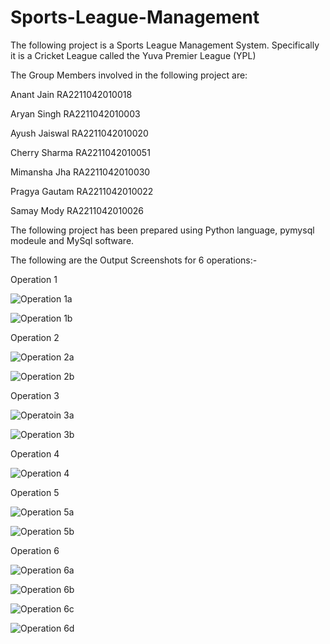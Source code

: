 # Sports-League-Management

The following project is a Sports League Management System. Specifically it is a Cricket League called the Yuva Premier League (YPL)

The Group Members involved in the following project are:

Anant Jain RA2211042010018

Aryan Singh RA2211042010003

Ayush Jaiswal RA2211042010020

Cherry Sharma RA2211042010051

Mimansha Jha RA2211042010030

Pragya Gautam RA2211042010022

Samay Mody RA2211042010026 


The following project has been prepared using Python language, pymysql modeule and MySql software.

The following are the Output Screenshots for 6 operations:-

Operation 1

![Operation 1a](https://user-images.githubusercontent.com/90244866/206827775-56fb612f-19c4-4945-8ba7-3bb1d0d52ad3.jpg)

![Operation 1b](https://user-images.githubusercontent.com/90244866/206827797-1d2a1e64-689b-4718-b4ff-f65b7938acc8.jpg)


Operation 2

![Operation 2a](https://user-images.githubusercontent.com/90244866/206827805-b4ed056d-b2a1-4e55-aaeb-489e745d5def.jpg)

![Operation 2b](https://user-images.githubusercontent.com/90244866/206827808-8aa22bc7-6870-4213-8ce6-67af82b515da.jpg)


Operation 3

![Operatoin 3a](https://user-images.githubusercontent.com/90244866/206827811-86f51a42-7005-43a5-9c77-bd93145e1149.jpg)

![Operation 3b](https://user-images.githubusercontent.com/90244866/206827813-7322c518-624c-4e88-b425-4166506e349c.jpg)


Operation 4

![Operation 4](https://user-images.githubusercontent.com/90244866/206827823-169f8ee2-790d-4b8d-9370-94103d3a48c7.jpg)


Operation 5

![Operation 5a](https://user-images.githubusercontent.com/90244866/206827833-adb4b544-feff-481d-be74-90fb4bf08fc7.jpg)

![Operation 5b](https://user-images.githubusercontent.com/90244866/206827836-c3dda671-1977-43e6-976d-904b636378ff.jpg)


Operation 6

![Operation 6a](https://user-images.githubusercontent.com/90244866/206827841-5aab4a7b-51c5-41c8-a52e-21e5f6664cbc.jpg)

![Operation 6b](https://user-images.githubusercontent.com/90244866/206827848-f581ee8c-b2df-4e35-b696-e14b60524834.jpg)

![Operation 6c](https://user-images.githubusercontent.com/90244866/206827850-d97f7260-bda1-41e0-861a-f859b14f87ab.jpg)

![Operation 6d](https://user-images.githubusercontent.com/90244866/206827852-bb94f847-da54-4e65-a220-8d88e943e918.jpg)
